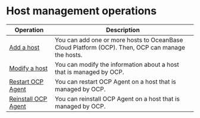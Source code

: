 Host management operations 
===============================================




|                             Operation                              |                                                                                                     Description                                                                                                      |
|--------------------------------------------------------------------|----------------------------------------------------------------------------------------------------------------------------------------------------------------------------------------------------------------------|
| [Add a host](../600.management-host/200.add-host.md)          | You can add one or more hosts to OceanBase Cloud Platform (OCP). Then, OCP can manage the hosts.                                                                                                                     |
| [Modify a host](../600.management-host/300.modify-host.md)       | You can modify the information about a host that is managed by OCP.                                                                                                                                                  |
| [Restart OCP Agent](../600.management-host/400.restart-the-ocp-agent.md)   | You can restart OCP Agent on a host that is managed by OCP.                                                                                                                                                          |
| [Reinstall OCP Agent](../600.management-host/600.reinstall-ocp-agent.md) | You can reinstall OCP Agent on a host that is managed by OCP.                                                                                                                                                        |




